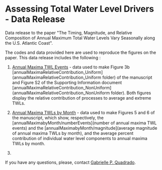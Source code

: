 # Assessing Total Water Level Drivers - Data Release
Data release to the paper "The Timing, Magnitude, and Relative Composition of Annual Maximum Total Water Levels Vary Seasonally along the U.S. Atlantic Coast".

The codes and data provided here are used to reproduce the figures on the paper. This data release includes the following : 

1) [Annual Maxima TWL Events](annualMaximaEvents) - data used to make Figure 3b [annualMaximaRelativeContribution_Uniform](annualMaximaRelativeContribution_Uniform folder) of the manuscript and Figure S2 of the Supporting Information document [annualMaximaRelativeContribution_NonUniform](annualMaximaRelativeContribution_NonUniform folder). Both figures display the relative contribution of processes to average and extreme TWLs. 

2) [Annual Maxima TWLs by Month](annualMaximabyMonth) - data used to make Figures 5 and 6 of the manuscript, which show, respectively, the [annualMaximabyMonth/numberEvents](number of annual maxima TWL events) and the [annualMaximabyMonth/magnitude](average magnitude of annual maxima TWLs by month), and the average percent contribution of individual water level components to annual maxima TWLs by month.

3) 

If you have any questions, please, contact [Gabrielle P. Quadrado](mailto:gpereiraquadrado@ufl.edu?subject=[GitHub]%20Total%20Water%20Level%20Drivers).
